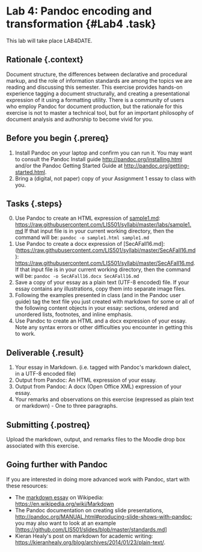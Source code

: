 # Lab 4: Pandoc encoding and transformation {#Lab4 .task}

This lab will take place LAB4DATE.

## Rationale {.context}

Document structure, the differences between declarative and procedural markup,
and the role of information standards are among the topics we are reading and 
discussing this semester. This exercise provides hands-on experience tagging a 
document structurally, and creating a presentational expression of it using
a formatting utility. There is a community of users who employ Pandoc
for document production, but the rationale for this exercise is not to master
a technical tool, but for an important philosophy of document analysis and 
authorship to become vivid for you.  
 
## Before you begin {.prereq}
1. Install Pandoc on your laptop and confirm you can run it. You may want to consult the Pandoc Install guide http://pandoc.org/installing.html and/or the Pandoc Getting Started Guide at
   <http://pandoc.org/getting-started.html>.
3. Bring a (digital, not paper) copy of your Assignment 1 essay to
   class with you.

## Tasks {.steps}

0. Use Pandoc to create an HTML expression of
   [sample1.md](https://raw.githubusercontent.com/LIS501/syllabi/master/labs/sample1.md): https://raw.githubusercontent.com/LIS501/syllabi/master/labs/sample1.md If
   that input file is in your current working directory, then the
   command will be: `pandoc -o sample1.html sample1.md`
1. Use Pandoc to create a docx expression of
   [SecAFall16.md]:(https://raw.githubusercontent.com/LIS501/syllabi/master/SecAFall16.md): https://raw.githubusercontent.com/LIS501/syllabi/master/SecAFall16.md. If
   that input file is in your current working directory, then the
   command will be: `pandoc -o SecAFall16.docx SecAFall16.md`
2. Save a copy of your essay as a plain text (UTF-8 encoded) file. If
   your essay contains any illustrations, copy them into separate image
   files.
3. Following the examples presented in class (and in the Pandoc user guide)
   tag the text file you just created with markdown for some or all of the
   following content objects in your essay: sections, ordered
   and unordered lists, footnotes, and inline emphasis.
4. Use Pandoc to create an HTML and a docx expression of your
   essay. Note any syntax errors or other difficulties you encounter
   in getting this to work.

## Deliverable {.result}
1. Your essay in Markdown. (i.e. tagged with Pandoc's markdown dialect, in a UTF-8 encoded file)
2. Output from Pandoc: An HTML expression of your essay.
3. Output from Pandoc: A docx (Open Office XML) expression of your essay.
4. Your remarks and observations on this exercise
  (expressed as plain text or markdown) - One to three paragraphs.

## Submitting {.postreq}
Upload the markdown, output, and remarks files to the Moodle drop box
associated with this exercise.

## Going further with Pandoc
If you are interested in doing more advanced work with Pandoc, start with these resources:

- The [markdown essay](https://en.wikipedia.org/wiki/Markdown) on Wikipedia: https://en.wikipedia.org/wiki/Markdown
- The Pandoc documentation on creating slide presentations, http://pandoc.org/MANUAL.html#producing-slide-shows-with-pandoc; you may also want to look at an example [https://github.com/LIS501/slides/blob/master/standards.md]
- Kieran Healy's post on markdown for academic writing: https://kieranhealy.org/blog/archives/2014/01/23/plain-text/.
